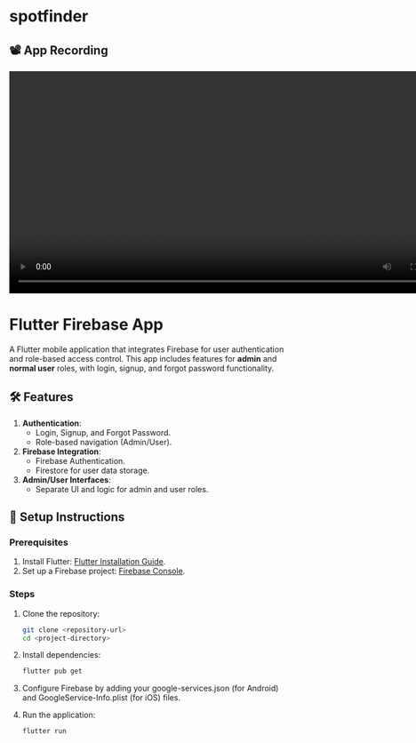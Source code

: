 # spotfinder

## 📽️ App Recording

<video src="https://github.com/user-attachments/assets/7aa54f92-a926-4b93-bb62-963906ed90b0" controls width="800"></video>

# Flutter Firebase App

A Flutter mobile application that integrates Firebase for user authentication and role-based access control. This app includes features for **admin** and **normal user** roles, with login, signup, and forgot password functionality.


## 🛠 Features

1. **Authentication**:
   - Login, Signup, and Forgot Password.
   - Role-based navigation (Admin/User).
2. **Firebase Integration**:
   - Firebase Authentication.
   - Firestore for user data storage.
3. **Admin/User Interfaces**:
   - Separate UI and logic for admin and user roles.

## 🔧 Setup Instructions

### Prerequisites
1. Install Flutter: [Flutter Installation Guide](https://docs.flutter.dev/get-started/install).
2. Set up a Firebase project: [Firebase Console](https://console.firebase.google.com/).

### Steps
1. Clone the repository:
   ```bash
   git clone <repository-url>
   cd <project-directory>

2. Install dependencies:
   ```bash
   flutter pub get

3. Configure Firebase by adding your google-services.json (for Android) and GoogleService-Info.plist (for iOS) files.
   
5. Run the application:
   ```bash
   flutter run


